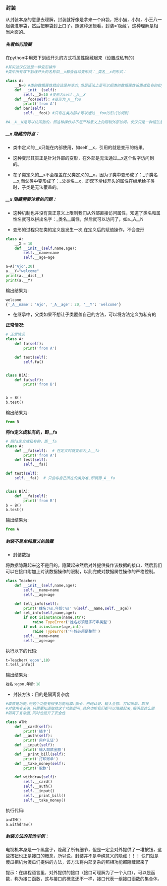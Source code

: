 ### 封装

从封装本身的意思去理解，封装就好像是拿来一个麻袋，把小猫，小狗，小王八一起装进麻袋，然后把麻袋封上口子。照这种逻辑看，封装=‘隐藏’，这种理解是相当片面的。

##### 先看如何隐藏

在python中用双下划线开头的方式将属性隐藏起来（设置成私有的）

```python
#其实这仅仅这是一种变形操作
#类中所有双下划线开头的名称如__x都会自动变形成：_类名__x的形式：

class A:
    __N=0 #类的数据属性就应该是共享的,但是语法上是可以把类的数据属性设置成私有的如__N,会变形为_A__N
    def __init__(self):
        self.__X=10 #变形为self._A__X
    def __foo(self): #变形为_A__foo
        print('from A')
    def bar(self):
        self.__foo() #只有在类内部才可以通过__foo的形式访问到.

#A._A__N是可以访问到的，即这种操作并不是严格意义上的限制外部访问，仅仅只是一种语法意义上的变形
```


##### \_\_x 隐藏的特点：

* 类中定义的\_\_x只能在内部使用，如self.\_\_x，引用的就是变形的结果。

* 这种变形其实正是针对外部的变形，在外部是无法通过\_\_x这个名字访问到的。

* 在子类定义的\_\_x不会覆盖在父类定义的\_\_x，因为子类中变形成了：\_子类名\_\_x,而父类中变形成了：\_父类名\_\_x，即双下滑线开头的属性在继承给子类时，子类是无法覆盖的。


##### \_\_x 隐藏需要注意的问题：
* 这种机制也并没有真正意义上限制我们从外部直接访问属性，知道了类名和属性名就可以拼出名字：\_类名\_\_属性，然后就可以访问了，如a.\_A\_\_N

* 变形的过程只在类的定义是发生一次,在定义后的赋值操作，不会变形

```python
class A:
    __X = 10
    def __init__(self,name,age):
        self.__name=name
        self.__age=age

a=A("Ajo",20)
a.__Y="welcome"
print(a.__dict__)
print(a.__Y)
```

输出结果为:

```python
welcome
{'_A__name': 'Ajo', '_A__age': 20, '__Y': 'welcome'}
```

* 在继承中，父类如果不想让子类覆盖自己的方法，可以将方法定义为私有的

**正常情况:**

```python
# 正常情况
class A:
    def fa(self):
        print('from A')

    def test(self):
        self.fa()


class B(A):
    def fa(self):
        print('from B')


b = B()
b.test()
```

输出结果为:

```python
from B
```


**将fa定义成私有的，即__fa**

```python
# 把fa定义成私有的，即__fa
class A:
    def __fa(self):  # 在定义时就变形为_A__fa
        print('from A')
    def test(self):
        self.__fa()

def test(self):
    self.__fa()  # 只会与自己所在的类为准,即调用_A__fa


class B(A):
    def __fa(self):
        print('from B')
b = B()
b.test()
```

输出结果为:

```python
from A
```


##### 封装不是单纯意义的隐藏

* 封装数据

将数据隐藏起来这不是目的。隐藏起来然后对外提供操作该数据的接口，然后我们可以在接口附加上对该数据操作的限制，以此完成对数据属性操作的严格控制。

```python
class Teacher:
    def __init__(self,name,age):
        self.__name=name
        self.__age=age

    def tell_info(self):
        print('姓名:%s,年龄:%s' %(self.__name,self.__age))
    def set_info(self,name,age):
        if not isinstance(name,str):
            raise TypeError('姓名必须是字符串类型')
        if not isinstance(age,int):
            raise TypeError('年龄必须是整型')
        self.__name=name
        self.__age=age
```

执行以下的代码:

```python
t=Teacher('egon',18)
t.tell_info()
```

输出结果为:

```python
姓名:egon,年龄:18
```


* 封装方法：目的是隔离复杂度

```python
#取款是功能,而这个功能有很多功能组成:插卡、密码认证、输入金额、打印账单、取钱
#对使用者来说,只需要知道取款这个功能即可,其余功能我们都可以隐藏起来,很明显这么做
#隔离了复杂度,同时也提升了安全性

class ATM:
    def __card(self):
        print('插卡')
    def __auth(self):
        print('用户认证')
    def __input(self):
        print('输入取款金额')
    def __print_bill(self):
        print('打印账单')
    def __take_money(self):
        print('取款')

    def withdraw(self):
        self.__card()
        self.__auth()
        self.__input()
        self.__print_bill()
        self.__take_money()
```

执行代码:

```python
a=ATM()
a.withdraw()
```

##### 封装方法的其他举例：

电视机本身是一个黑盒子，隐藏了所有细节，但是一定会对外提供了一堆按钮，这些按钮也正是接口的概念，所以说，封装并不是单纯意义的隐藏！！！
快门就是傻瓜相机为傻瓜们提供的方法，该方法将内部复杂的照相功能都隐藏起来了


提示：在编程语言里，对外提供的接口（接口可理解为了一个入口），可以是函数，称为接口函数，这与接口的概念还不一样，接口代表一组接口函数的集合体。
